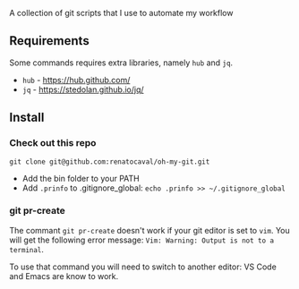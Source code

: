 A collection of git scripts that I use to automate my workflow


## Requirements

Some commands requires extra libraries, namely `hub` and `jq`. 

* `hub`  - https://hub.github.com/
* `jq` - https://stedolan.github.io/jq/

## Install

### Check out this repo

```
git clone git@github.com:renatocaval/oh-my-git.git
```

* Add the bin folder to your PATH
* Add `.prinfo` to .gitignore_global: `echo .prinfo >> ~/.gitignore_global`


### git pr-create

The commant `git pr-create` doesn't work if your git editor is set to `vim`. 
You will get the following error message: `Vim: Warning: Output is not to a terminal`. 

To use that command you will need to switch to another editor: VS Code and Emacs are know to work.
